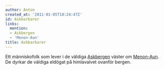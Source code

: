```yaml
---
author: Anton
created_at: '2011-01-05T18:24:47Z'
id: Askbarbarer
links:
  mention:
  - Askbergen
  - 'Menon-Aun'
title: Askbarbarer
---
```


Ett människofolk som lever i de väldiga [Askbergen] väster om [Menon-Aun]. De dyrkar de väldiga
eldögat på himlavalvet ovanför bergen.

  [Askbergen]: Askbergen
  [Menon-Aun]: Menon-Aun
